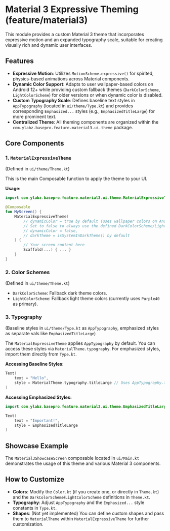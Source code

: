 # Material 3 Expressive Theming (feature/material3)

This module provides a custom Material 3 theme that incorporates expressive motion and an expanded typography scale, suitable for creating visually rich and dynamic user interfaces.

## Features

*   **Expressive Motion**: Utilizes `MotionScheme.expressive()` for spirited, physics-based animations across Material components.
*   **Dynamic Color Support**: Adapts to user wallpaper-based colors on Android 12+ while providing custom fallback themes (`DarkColorScheme`, `LightColorScheme`) for older versions or when dynamic color is disabled.
*   **Custom Typography Scale**: Defines baseline text styles in `AppTypography` (located in `ui/theme/Type.kt`) and provides corresponding `Emphasized...` styles (e.g., `EmphasizedTitleLarge`) for more prominent text.
*   **Centralized Theme**: All theming components are organized within the `com.ylabz.basepro.feature.material3.ui.theme` package.

## Core Components

### 1. `MaterialExpressiveTheme`
   (Defined in `ui/theme/Theme.kt`)

   This is the main Composable function to apply the theme to your UI.

   **Usage:**
   ```kotlin
   import com.ylabz.basepro.feature.material3.ui.theme.MaterialExpressiveTheme

   @Composable
   fun MyScreen() {
       MaterialExpressiveTheme(
           // dynamicColor = true by default (uses wallpaper colors on Android 12+)
           // Set to false to always use the defined DarkColorScheme/LightColorScheme
           // dynamicColor = false, 
           // darkTheme = isSystemInDarkTheme() by default
       ) {
           // Your screen content here
           Scaffold(...) { ... }
       }
   }
   ```

### 2. Color Schemes
   (Defined in `ui/theme/Theme.kt`)

   *   `DarkColorScheme`: Fallback dark theme colors.
   *   `LightColorScheme`: Fallback light theme colors (currently uses `Purple40` as primary).

### 3. Typography
   (Baseline styles in `ui/theme/Type.kt` as `AppTypography`, emphasized styles as separate vals like `EmphasizedTitleLarge`)

   The `MaterialExpressiveTheme` applies `AppTypography` by default. You can access these styles via `MaterialTheme.typography`. For emphasized styles, import them directly from `Type.kt`.

   **Accessing Baseline Styles:**
   ```kotlin
   Text(
       text = "Hello",
       style = MaterialTheme.typography.titleLarge // Uses AppTypography.titleLarge
   )
   ```

   **Accessing Emphasized Styles:**
   ```kotlin
   import com.ylabz.basepro.feature.material3.ui.theme.EmphasizedTitleLarge

   Text(
       text = "Important!",
       style = EmphasizedTitleLarge
   )
   ```

## Showcase Example

The `Material3ShowcaseScreen` composable located in `ui/Main.kt` demonstrates the usage of this theme and various Material 3 components.

## How to Customize

*   **Colors**: Modify the `Color.kt` (if you create one, or directly in `Theme.kt`) and the `DarkColorScheme`/`LightColorScheme` definitions in `Theme.kt`.
*   **Typography**: Adjust `AppTypography` and the `Emphasized...` style constants in `Type.kt`.
*   **Shapes**: (Not yet implemented) You can define custom shapes and pass them to `MaterialTheme` within `MaterialExpressiveTheme` for further customization.

